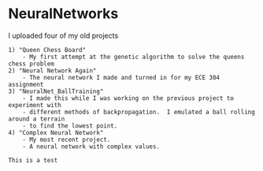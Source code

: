 # NeuralNetworks

I uploaded four of my old projects

	1) "Queen Chess Board"
		- My first attempt at the genetic algorithm to solve the queens chess problem
	2) "Neural Network Again"
		- The neural network I made and turned in for my ECE 304 assignment
	3) "NeuralNet_BallTraining"
		- I made this while I was working on the previous project to experiment with
		- different methods of backpropagation.  I emulated a ball rolling around a terrain
		- to find the lowest point.
	4) "Complex Neural Network"
		- My most recent project.
		- A neural network with complex values.

	This is a test